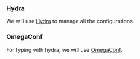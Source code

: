 ### Hydra

We will use [Hydra](https://hydra.cc/docs/intro/) to manage all the configurations.

### OmegaConf

For typing with hydra, we will use [OmegaConf](https://omegaconf.readthedocs.io/en/latest/usage.html).